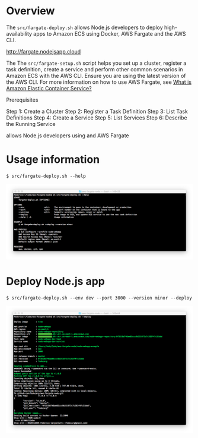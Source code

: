 # Overview

The `src/fargate-deploy.sh` allows Node.js developers to deploy high-availability apps to Amazon ECS using Docker, AWS Fargate and the AWS CLI.

http://fargate.nodejsapp.cloud

The The `src/fargate-setup.sh` script helps you set up a cluster, register a task definition, create a service and perform other common scenarios in Amazon ECS with the AWS CLI. Ensure you are using the latest version of the AWS CLI. For more information on how to use AWS Fargate, see [What is Amazon Elastic Container Service?](https://docs.aws.amazon.com/AmazonECS/latest/developerguide/Welcome.html)

Prerequisites

Step 1: Create a Cluster
Step 2: Register a Task Definition
Step 3: List Task Definitions
Step 4: Create a Service
Step 5: List Services
Step 6: Describe the Running Service

 allows Node.js developers  using  and AWS Fargate 

# Usage information
```
$ src/fargate-deploy.sh --help
```

![](https://raw.githubusercontent.com/fedecarg/aws-fargate-node/master/node-webapp-example/public/images/aws-fargate-usage-info.png)

# Deploy Node.js app

```
$ src/fargate-deploy.sh --env dev --port 3000 --version minor --deploy
```

![](https://raw.githubusercontent.com/fedecarg/aws-fargate-node/master/node-webapp-example/public/images/aws-fargate-deploy.png)
